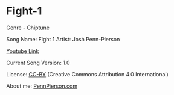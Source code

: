 # Fight-1
Genre - Chiptune

Song Name: Fight 1
Artist: Josh Penn-Pierson

[Youtube Link](https://www.youtube.com/watch?v=uNhQfhFSR6k&list=PLye9mcKwe2zy3KW8uK_3F7HVMjJjdqSqU&index=5)

Current Song Version: 1.0

License: [CC-BY](http://creativecommons.org/licenses/by/4.0/) (Creative Commons Attribution 4.0 International)

About me: [PennPierson.com](http://pennpierson.com/)